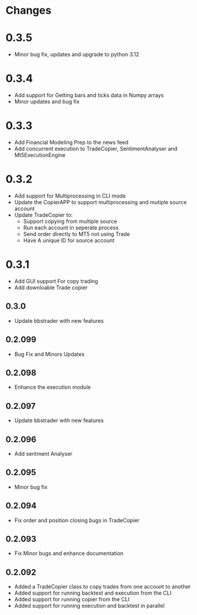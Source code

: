 # Changes

# 0.3.5
- Minor bug fix, updates and upgrade to python 3.12

# 0.3.4
- Add support for Getting bars and ticks data in Numpy arrays
- Minor updates and bug fix

# 0.3.3

- Add Financial Modeling Prep to the news feed
- Add concurrent execution to TradeCopier, SentimentAnalyser and Mt5ExecutionEngine

# 0.3.2

- Add support for Multiprocessing in CLI mode
- Update the CopierAPP to support multiprocessing and mutiple source account
- Update TradeCopier to:
  - Support copying from multiple source
  - Run each account in seperate process
  - Send order directly to MT5 not using Trade
  - Have A unique ID for source account

# 0.3.1

- Add GUI support For copy trading
- Add downloable Trade copier

## 0.3.0

- Update bbstrader with new features

## 0.2.099

- Bug Fix and Minors Updates

## 0.2.098

- Enhance the execution module

## 0.2.097

- Update bbstrader with new features

## 0.2.096

- Add sentment Analyser

## 0.2.095

- Minor bug fix

## 0.2.094

- Fix order and position closing bugs in TradeCopier

## 0.2.093

- Fix Minor bugs and enhance documentation

## 0.2.092

- Added a TradeCopier class to copy trades from one account to another
- Added support for running backtest and execution from the CLI
- Added support for running copier from the CLI
- Added support for running execution and backtest in parallel
